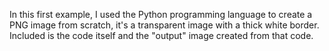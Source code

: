 In this first example, I used the Python programming language to create a PNG image from scratch, it's a transparent image with a thick white border. Included is the code itself and the "output" image created from that code.
